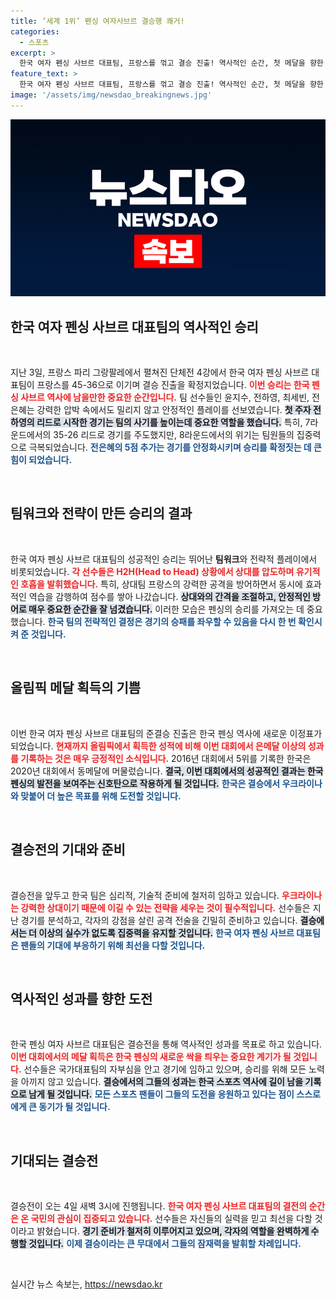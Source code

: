 ```yaml
---
title: ‘세계 1위’ 펜싱 여자사브르 결승행 쾌거!
categories:
  - 스포츠
excerpt: >
  한국 여자 펜싱 사브르 대표팀, 프랑스를 꺾고 결승 진출! 역사적인 순간, 첫 메달을 향한 도전이 시작된다. 4일 우크라이나와의 결승에서 금메달의 주인공이 될 수 있을까?
feature_text: >
  한국 여자 펜싱 사브르 대표팀, 프랑스를 꺾고 결승 진출! 역사적인 순간, 첫 메달을 향한 도전이 시작된다. 4일 우크라이나와의 결승에서 금메달의 주인공이 될 수 있을까?
image: '/assets/img/newsdao_breakingnews.jpg'
---
```


<p><img src="/assets/img/newsdao_breakingnews.jpg" alt="implanttips 속보" /></p>

<h2 data-ke-size="size26">한국 여자 펜싱 사브르 대표팀의 역사적인 승리</h2>

<p data-ke-size="size16">&nbsp;</p>

<p data-ke-size="size16">지난 3일, 프랑스 파리 그랑팔레에서 펼쳐진 단체전 4강에서 한국 여자 펜싱 사브르 대표팀이 프랑스를 45-36으로 이기며 결승 진출을 확정지었습니다. <b><span style="color: #ee2323;">이번 승리는 한국 펜싱 사브르 역사에 남을만한 중요한 순간입니다.</span></b> 팀 선수들인 윤지수, 전하영, 최세빈, 전은혜는 강력한 압박 속에서도 밀리지 않고 안정적인 플레이를 선보였습니다. <b><span style="background-color: #21538527;">첫 주자 전하영의 리드로 시작한 경기는 팀의 사기를 높이는데 중요한 역할을 했습니다.</span></b> 특히, 7라운드에서의 35-26 리드로 경기를 주도했지만, 8라운드에서의 위기는 팀원들의 집중력으로 극복되었습니다. <b><span style="color: #1a5490;">전은혜의 5점 추가는 경기를 안정화시키며 승리를 확정짓는 데 큰 힘이 되었습니다.</span></b></p>

<p data-ke-size="size16">&nbsp;</p>

<h2 data-ke-size="size26">팀워크와 전략이 만든 승리의 결과</h2>

<p data-ke-size="size16">&nbsp;</p>

<p data-ke-size="size16">한국 여자 펜싱 사브르 대표팀의 성공적인 승리는 뛰어난 <b>팀워크</b>와 전략적 플레이에서 비롯되었습니다. <b><span style="color: #ee2323;">각 선수들은 H2H(Head to Head) 상황에서 상대를 압도하며 유기적인 호흡을 발휘했습니다.</span></b> 특히, 상대팀 프랑스의 강력한 공격을 방어하면서 동시에 효과적인 역습을 감행하여 점수를 쌓아 나갔습니다. <b><span style="background-color: #21538527;">상대와의 간격을 조절하고, 안정적인 방어로 매우 중요한 순간을 잘 넘겼습니다.</span></b> 이러한 모습은 펜싱의 승리를 가져오는 데 중요했습니다. <b><span style="color: #1a5490;">한국 팀의 전략적인 결정은 경기의 승패를 좌우할 수 있음을 다시 한 번 확인시켜 준 것입니다.</span></b></p>

<p data-ke-size="size16">&nbsp;</p>

<h2 data-ke-size="size26">올림픽 메달 획득의 기쁨</h2>

<p data-ke-size="size16">&nbsp;</p>

<p data-ke-size="size16">이번 한국 여자 펜싱 사브르 대표팀의 준결승 진출은 한국 펜싱 역사에 새로운 이정표가 되었습니다. <b><span style="color: #ee2323;">현재까지 올림픽에서 획득한 성적에 비해 이번 대회에서 은메달 이상의 성과를 기록하는 것은 매우 긍정적인 소식입니다.</span></b> 2016년 대회에서 5위를 기록한 한국은 2020년 대회에서 동메달에 머물렀습니다. <b><span style="background-color: #21538527;">결국, 이번 대회에서의 성공적인 결과는 한국 펜싱의 발전을 보여주는 신호탄으로 작용하게 될 것입니다.</span></b> <b><span style="color: #1a5490;">한국은 결승에서 우크라이나와 맞붙어 더 높은 목표를 위해 도전할 것입니다.</span></b></p>

<p data-ke-size="size16">&nbsp;</p>

<h2 data-ke-size="size26">결승전의 기대와 준비</h2>

<p data-ke-size="size16">&nbsp;</p>

<p data-ke-size="size16">결승전을 앞두고 한국 팀은 심리적, 기술적 준비에 철저히 임하고 있습니다. <b><span style="color: #ee2323;">우크라이나는 강력한 상대이기 때문에 이길 수 있는 전략을 세우는 것이 필수적입니다.</span></b> 선수들은 지난 경기를 분석하고, 각자의 강점을 살린 공격 전술을 긴밀히 준비하고 있습니다. <b><span style="background-color: #21538527;">결승에서는 더 이상의 실수가 없도록 집중력을 유지할 것입니다.</span></b> <b><span style="color: #1a5490;">한국 여자 펜싱 사브르 대표팀은 팬들의 기대에 부응하기 위해 최선을 다할 것입니다.</span></b></p>

<p data-ke-size="size16">&nbsp;</p>

<h2 data-ke-size="size26">역사적인 성과를 향한 도전</h2>

<p data-ke-size="size16">&nbsp;</p>

<p data-ke-size="size16">한국 펜싱 여자 사브르 대표팀은 결승전을 통해 역사적인 성과를 목표로 하고 있습니다. <b><span style="color: #ee2323;">이번 대회에서의 메달 획득은 한국 펜싱의 새로운 싹을 틔우는 중요한 계기가 될 것입니다.</span></b> 선수들은 국가대표팀의 자부심을 안고 경기에 임하고 있으며, 승리를 위해 모든 노력을 아끼지 않고 있습니다. <b><span style="background-color: #21538527;">결승에서의 그들의 성과는 한국 스포츠 역사에 길이 남을 기록으로 남게 될 것입니다.</span></b> <b><span style="color: #1a5490;">모든 스포츠 팬들이 그들의 도전을 응원하고 있다는 점이 스스로에게 큰 동기가 될 것입니다.</span></b></p>

<p data-ke-size="size16">&nbsp;</p>

<h2 data-ke-size="size26">기대되는 결승전</h2>

<p data-ke-size="size16">&nbsp;</p>

<p data-ke-size="size16">결승전이 오는 4일 새벽 3시에 진행됩니다. <b><span style="color: #ee2323;">한국 여자 펜싱 사브르 대표팀의 결전의 순간은 온 국민의 관심이 집중되고 있습니다.</span></b> 선수들은 자신들의 실력을 믿고 최선을 다할 것이라고 밝혔습니다. <b><span style="background-color: #21538527;">경기 준비가 철저히 이루어지고 있으며, 각자의 역할을 완벽하게 수행할 것입니다.</span></b>  <b><span style="color: #1a5490;">이제 결승이라는 큰 무대에서 그들의 잠재력을 발휘할 차례입니다.</span></b></p>

<p data-ke-size="size16">&nbsp;</p>
실시간 뉴스 속보는, <a href="https://newsdao.kr" rel="dofollow">https://newsdao.kr</a>


